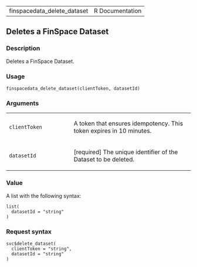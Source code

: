 <table style="width: 100%;">
<tbody>
<tr class="odd">
<td>finspacedata_delete_dataset</td>
<td style="text-align: right;">R Documentation</td>
</tr>
</tbody>
</table>

## Deletes a FinSpace Dataset

### Description

Deletes a FinSpace Dataset.

### Usage

    finspacedata_delete_dataset(clientToken, datasetId)

### Arguments

<table>
<colgroup>
<col style="width: 35%" />
<col style="width: 65%" />
</colgroup>
<tbody>
<tr class="odd">
<td><code
id="finspacedata_delete_dataset_:_clientToken">clientToken</code></td>
<td><p>A token that ensures idempotency. This token expires in 10
minutes.</p></td>
</tr>
<tr class="even">
<td><code
id="finspacedata_delete_dataset_:_datasetId">datasetId</code></td>
<td><p>[required] The unique identifier of the Dataset to be
deleted.</p></td>
</tr>
</tbody>
</table>

### Value

A list with the following syntax:

    list(
      datasetId = "string"
    )

### Request syntax

    svc$delete_dataset(
      clientToken = "string",
      datasetId = "string"
    )

